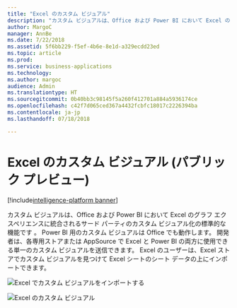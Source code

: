 ```yaml
---
title: "Excel のカスタム ビジュアル"
description: "カスタム ビジュアルは、Office および Power BI において Excel のグラフ エクスペリエンスに統合されるサード パーティのカスタム ビジュアル化の標準的な機能です 。"
author: MargoC
manager: AnnBe
ms.date: 7/22/2018
ms.assetid: 5f6bb229-f5ef-4b6e-8e1d-a329ecdd23ed
ms.topic: article
ms.prod: 
ms.service: business-applications
ms.technology: 
ms.author: margoc
audience: Admin
ms.translationtype: HT
ms.sourcegitcommit: 0b40bb3c98145f5a260f412701a884a5936174ce
ms.openlocfilehash: c42f7d065ced367a4432fcbfc18017c2226394ba
ms.contentlocale: ja-jp
ms.lasthandoff: 07/18/2018

---
```


# <a name="custom-visuals-in-excel-public-preview"></a>Excel のカスタム ビジュアル (パブリック プレビュー)

[!include[intelligence-platform banner](../../includes/intelligence-platform.md)]



カスタム ビジュアルは、Office および Power BI において Excel のグラフ エクスペリエンスに統合されるサード パーティのカスタム ビジュアル化の標準的な機能です 。 Power BI 用のカスタム ビジュアルは Office でも動作します。 開発者は、各専用ストアまたは AppSource で Excel と Power BI の両方に使用できる単一のカスタム ビジュアルを送信できます。 Excel のユーザーは、Excel ストアでカスタム ビジュアルを見つけて Excel シートのシート データの上にインポートできます。

![](media/custom-visuals-excel-preview-1.png "Excel でカスタム ビジュアルをインポートする")
 
![](media/custom-visuals-excel-preview-2.png "Excel のカスタム ビジュアル")

